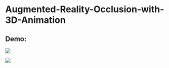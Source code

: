 # Augmented-Reality-Occlusion-with-3D-Animation

## Demo:

![](https://github.com/karanY2019/Augmented-Reality-Occlusion-with-3D-Animation/blob/main/occlusion_demo.gif)

![](https://github.com/karanY2019/Augmented-Reality-Occlusion-with-3D-Animation/blob/main/Dancing_3D_demo.gif)

